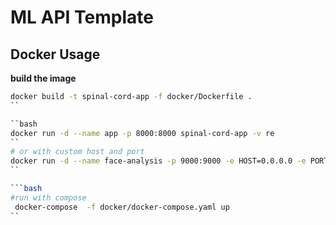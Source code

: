 # ML API Template

## Docker Usage

**build the image**

```bash
docker build -t spinal-cord-app -f docker/Dockerfile .  
``

``bash
docker run -d --name app -p 8000:8000 spinal-cord-app -v re
``  
# or with custom host and port
docker run -d --name face-analysis -p 9000:9000 -e HOST=0.0.0.0 -e PORT=9000 face-analysis-app
``

```bash
#run with compose
 docker-compose  -f docker/docker-compose.yaml up
``
